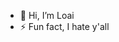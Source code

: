 - 👋 Hi, I’m Loai
- ⚡ Fun fact, I hate y'all
<!---
Loai10-1/Loai10-1 is a ✨ special ✨ repository because its `README.md` (this file) appears on your GitHub profile.
You can click the Preview link to take a look at your changes.
--->
